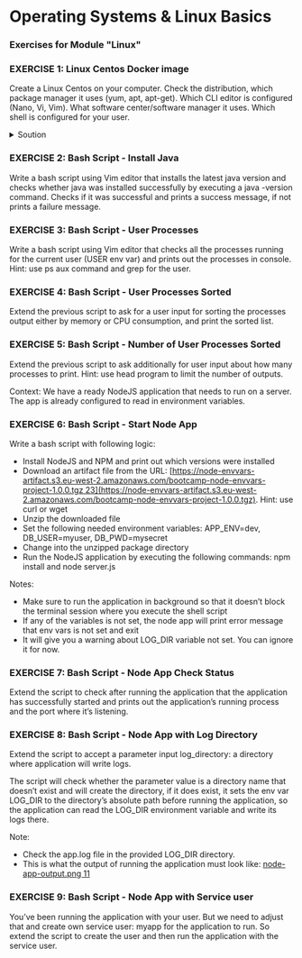 # Operating Systems & Linux Basics

### **Exercises for Module "Linux"**

### **EXERCISE 1: Linux Centos Docker image**

Create a Linux Centos on your computer. Check the distribution, which package manager it uses (yum, apt, apt-get). Which CLI editor is configured (Nano, Vi, Vim). What software center/software manager it uses. Which shell is configured for your user.
<details>
  <summary>Soution</summary>

  Creating container: <br>
  `docker run --name mycentos -it -d centos bash` <br>
  Connecting to container: <br>
  `docker exec -it mycentos bash`<br>
  CLI: **vi** <br>
  Package manager: **yum** <br>
</details>

### **EXERCISE 2: Bash Script - Install Java**

Write a bash script using Vim editor that installs the latest java version and checks whether java was installed successfully by executing a java -version command. Checks if it was successful and prints a success message, if not prints a failure message.

### **EXERCISE 3: Bash Script - User Processes**

Write a bash script using Vim editor that checks all the processes running for the current user (USER env var) and prints out the processes in console. Hint: use ps aux command and grep for the user.

### **EXERCISE 4: Bash Script - User Processes Sorted**

Extend the previous script to ask for a user input for sorting the processes output either by memory or CPU consumption, and print the sorted list.

### **EXERCISE 5: Bash Script - Number of User Processes Sorted**

Extend the previous script to ask additionally for user input about how many processes to print. Hint: use head program to limit the number of outputs.

Context: We have a ready NodeJS application that needs to run on a server. The app is already configured to read in environment variables.

### **EXERCISE 6: Bash Script - Start Node App**

Write a bash script with following logic:

- Install NodeJS and NPM and print out which versions were installed
- Download an artifact file from the URL: [https://node-envvars-artifact.s3.eu-west-2.amazonaws.com/bootcamp-node-envvars-project-1.0.0.tgz 23](https://node-envvars-artifact.s3.eu-west-2.amazonaws.com/bootcamp-node-envvars-project-1.0.0.tgz). Hint: use curl or wget
- Unzip the downloaded file
- Set the following needed environment variables: APP_ENV=dev, DB_USER=myuser, DB_PWD=mysecret
- Change into the unzipped package directory
- Run the NodeJS application by executing the following commands: npm install and node server.js

Notes:

- Make sure to run the application in background so that it doesn’t block the terminal session where you execute the shell script
- If any of the variables is not set, the node app will print error message that env vars is not set and exit
- It will give you a warning about LOG_DIR variable not set. You can ignore it for now.

### **EXERCISE 7: Bash Script - Node App Check Status**

Extend the script to check after running the application that the application has successfully started and prints out the application’s running process and the port where it’s listening.

### **EXERCISE 8: Bash Script - Node App with Log Directory**

Extend the script to accept a parameter input log_directory: a directory where application will write logs.

The script will check whether the parameter value is a directory name that doesn’t exist and will create the directory, if it does exist, it sets the env var LOG_DIR to the directory’s absolute path before running the application, so the application can read the LOG_DIR environment variable and write its logs there.

Note:

- Check the app.log file in the provided LOG_DIR directory.
- This is what the output of running the application must look like: [node-app-output.png 11](https://cdn.fs.teachablecdn.com/hryaYMxlRqtJSSa81yFl)

### **EXERCISE 9: Bash Script - Node App with Service user**

You’ve been running the application with your user. But we need to adjust that and create own service user: myapp for the application to run. So extend the script to create the user and then run the application with the service user.

